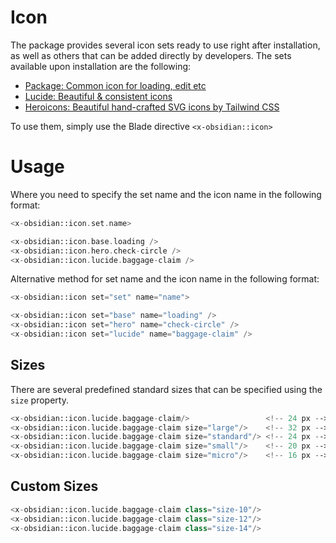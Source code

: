 # Icon

The package provides several icon sets ready to use right after installation, as well as others that can be added directly by developers. The sets available upon installation are the following:

* [Package: Common icon for loading, edit etc](https://github.com/emkcloud/obsidian-ui)
* [Lucide: Beautiful & consistent icons](https://lucide.dev/)
* [Heroicons: Beautiful hand-crafted SVG icons by Tailwind CSS](https://heroicons.com/)

To use them, simply use the Blade directive `<x-obsidian::icon>`

# Usage

Where you need to specify the set name and the icon name in the following format:

```php
<x-obsidian::icon.set.name>
```

```php
<x-obsidian::icon.base.loading /> 
<x-obsidian::icon.hero.check-circle /> 
<x-obsidian::icon.lucide.baggage-claim />
```

Alternative method for set name and the icon name in the following format:

```php
<x-obsidian::icon set="set" name="name">
```

```php
<x-obsidian::icon set="base" name="loading" /> 
<x-obsidian::icon set="hero" name="check-circle" /> 
<x-obsidian::icon set="lucide" name="baggage-claim" />
```

## Sizes

There are several predefined standard sizes that can be specified using the `size` property.

```php
<x-obsidian::icon.lucide.baggage-claim/>                 <!-- 24 px -->
<x-obsidian::icon.lucide.baggage-claim size="large"/>    <!-- 32 px -->
<x-obsidian::icon.lucide.baggage-claim size="standard"/> <!-- 24 px -->
<x-obsidian::icon.lucide.baggage-claim size="small"/>    <!-- 20 px -->
<x-obsidian::icon.lucide.baggage-claim size="micro"/>    <!-- 16 px -->
```

## Custom Sizes

```php
<x-obsidian::icon.lucide.baggage-claim class="size-10"/>
<x-obsidian::icon.lucide.baggage-claim class="size-12"/>
<x-obsidian::icon.lucide.baggage-claim class="size-14"/>
```